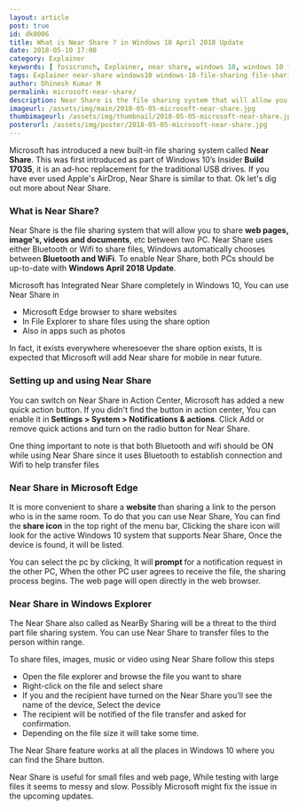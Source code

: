 ```yaml
---
layout: article
post: true
id: dk0006
title: What is Near Share ? in Windows 10 April 2018 Update
date: 2018-05-10 17:00
category: Explainer
keywords: [ fosscrunch, Explainer, near share, windows 10, windows 10 file sharing, file sharing, wireless file sharing, build 17035, nearby sharing, share files, windows 10 guide, windows, howto, windows insider, technology, internet, computing, open source, linux, android, security, privacy ]
tags: Explainer near-share windows10 windows-10-file-sharing file-sharing wireless-file-sharing build-17035 nearby-sharing share-files windows-10-guide windows-howto windows-insider internet computing open-source linux android security privacy
author: Dhinesh Kumar M
permalink: microsoft-near-share/
description: Near Share is the file sharing system that will allow you to share web pages, image's, videos and documents, etc between two PC. This was first introduced as part of Windows 10 Insider Build 17035.
imageurl: /assets/img/main/2018-05-05-microsoft-near-share.jpg
thumbimageurl: /assets/img/thumbnail/2018-05-05-microsoft-near-share.jpg
posterurl: /assets/img/poster/2018-05-05-microsoft-near-share.jpg
---
```

<p><span class="first-letter">M</span>icrosoft has introduced a new built-in file sharing system called <strong>Near Share</strong>. This was first introduced as part of Windows 10&rsquo;s Insider<strong> Build 17035</strong>, it is an ad-hoc replacement for the traditional USB drives. If you have ever used Apple's AirDrop, Near Share is similar to that. Ok let's dig out more about Near Share.</p>
<h3><strong>What is Near Share?</strong></h3>
<p>Near Share is the file sharing system that will allow you to share <strong>web pages, image's, videos and documents</strong>, etc between two PC. Near Share uses either Bluetooth or Wifi to share files, Windows automatically chooses between<strong> Bluetooth and WiFi</strong>. To enable Near Share, both PCs should be up-to-date with <strong>Windows April 2018 Update</strong>.</p>
<p>Microsoft has Integrated Near Share completely in Windows 10, You can use Near Share in</p>
<ul>
<li>Microsoft Edge browser to share websites</li>
<li>In File Explorer to share files using the share option</li>
<li>Also in apps such as photos</li>
</ul>
<p>In fact, it exists everywhere wheresoever the share option exists, It is expected that Microsoft will add Near share for mobile in near future.</p>
<h3><strong>Setting up and using Near Share</strong></h3>
<p>You can switch on Near Share in Action Center, Microsoft has added a new quick action button. If you didn't find the button in action center, You can enable it in<strong> Settings &gt; System &gt; Notifications &amp; actions</strong>. Click Add or remove quick actions and turn on the radio button for Near Share.</p>
<p>One thing important to note is that both Bluetooth and wifi should be ON while using Near Share since it uses Bluetooth to establish connection and Wifi to help transfer files</p>
<h3><strong>Near Share in Microsoft Edge</strong></h3>
<p>It is more convenient to share a <strong>website </strong>than sharing a link to the person who is in the same room. To do that you can use Near Share, You can find the<strong> share icon</strong> in the top right of the menu bar, Clicking the share icon will look for the active Windows 10 system that supports Near Share, Once the device is found, it will be listed.</p>
<p>You can select the pc by clicking, It will<strong> prompt </strong>for a notification request in the other PC, When the other PC user agrees to receive the file, the sharing process begins. The web page will open directly in the web browser.</p>
<h3><strong>Near Share in Windows Explorer<br /></strong></h3>
<p>The Near Share also called as NearBy Sharing will be a threat to the third part file sharing system. You can use Near Share to transfer files to the person within range.</p>
<p>To share files, images, music or video using Near Share follow this steps</p>
<ul>
<li>Open the file explorer and browse the file you want to share</li>
<li>Right-click on the file and select share</li>
<li>If you and the recipient have turned on the Near Share you&rsquo;ll see the name of the device, Select the device</li>
<li>The recipient will be notified of the file transfer and asked for confirmation.</li>
<li>Depending on the file size it will take some time.</li>
</ul>
<p>The Near Share feature works at all the places in Windows 10 where you can find the Share button.</p>
<p>Near Share is useful for small files and web page, While testing with large files it seems to messy and slow. Possibly Microsoft might fix the issue in the upcoming updates.</p>
